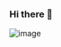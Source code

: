 ### Hi there 👋

<!--
**furkanarslann/furkanarslann** is a ✨ _special_ ✨ repository because its `README.md` (this file) appears on your GitHub profile.

Here are some ideas to get you started:

- 🔭 I’m currently working on ...
- 🌱 I’m currently learning ...
- 👯 I’m looking to collaborate on ...
- 🤔 I’m looking for help with ...
- 💬 Ask me about ...
- 📫 How to reach me: ...
- 😄 Pronouns: ...
- ⚡ Fun fact: ...
-->

![image](https://github-readme-stats.vercel.app/api/top-langs/?username=furkanarslann&layout=compact&langs_count=8&hide_border=true&title_color=000000&icon_color=000000&text_color=000000&bg_color=ffffff)
